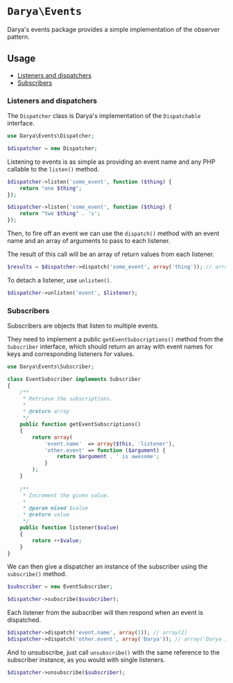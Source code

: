 # `Darya\Events`

Darya's events package provides a simple implementation of the observer pattern.

## Usage

- [Listeners and dispatchers](#listeners-and-dispatchers)
- [Subscribers](#subscribers)

### Listeners and dispatchers

The `Dispatcher` class is Darya's implementation of the `Dispatchable`
interface.

```php
use Darya\Events\Dispatcher;

$dispatcher = new Dispatcher;
```

Listening to events is as simple as providing an event name and any PHP callable
to the `listen()` method.

```php
$dispatcher->listen('some_event', function ($thing) {
	return "one $thing";
});

$dispatcher->listen('some_event', function ($thing) {
	return "two $thing" . 's';
});
```

Then, to fire off an event we can use the `dispatch()` method with an event
name and an array of arguments to pass to each listener.

The result of this call will be an array of return values from each listener.

```php
$results = $dispatcher->dispatch('some_event', array('thing')); // array('one thing', 'two things')
```

To detach a listener, use `unlisten()`.

```php
$dispatcher->unlisten('event', $listener);
```


### Subscribers

Subscribers are objects that listen to multiple events.

They need to implement a public `getEventSubscriptions()` method from the
`Subscriber` interface, which should return an array with event names for
keys and corresponding listeners for values.

```php
use Darya\Events\Subscriber;

class EventSubscriber implements Subscriber
{
	/**
	 * Retrieve the subscriptions.
	 * 
	 * @return array
	 */
	public function getEventSubscriptions()
	{
		return array(
			'event.name'  => array($this, 'listener'),
			'other.event' => function ($argument) {
				return $argument . ' is awesome';
			}
		);
	}
	
	/**
	 * Increment the given value.
	 *
	 * @param mixed $value
	 * @return value
	 */
	public function listener($value)
	{
		return ++$value;
	}
}
```

We can then give a dispatcher an instance of the subscriber using the
`subscribe()` method.

```php
$subscriber = new EventSubscriber;

$dispatcher->subscribe($susbcriber);
```

Each listener from the subscriber will then respond when an event is dispatched.

```php
$dispatcher->dispatch('event.name', array(1)); // array(2)
$dispatcher->dispatch('other.event', array('Darya')); // array('Darya is awesome')
```

And to unsubscribe, just call `unsubscribe()` with the same reference to the
subscriber instance, as you would with single listeners.

```php
$dispatcher->unsubscribe($subscriber);
```

